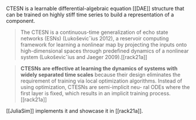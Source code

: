 
CTESN is a learnable differential-algebraic equation [[DAE]] structure that can be trained on highly stiff time series to build a representation of a component.
> The CTESN is a continuous-time generalization of echo state networks (ESNs) (Lukoševicˇius 2012), a reservoir computing framework for learning a nonlinear map by projecting the inputs onto high-dimensional spaces through predefined dynamics of a nonlinear system (Lukoševicˇius and Jaeger 2009).[[rack21a]]

> **CTESNs are effective at learning the dynamics of systems with widely separated time scales** because their design eliminates the requirement of training via local optimization algorithms. Instead of using optimization, CTESNs are semi-implicit neu- ral ODEs where the first layer is fixed, which results in an implicit training process. [[rack21a]]


[[JuliaSim]] implements it and showcase it in [[rack21a]]. 